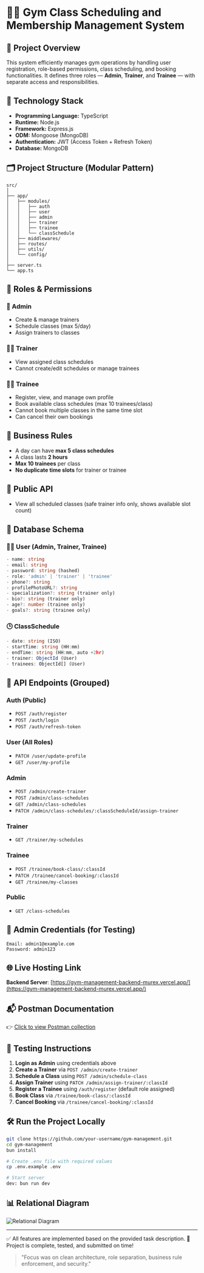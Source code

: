 # 🏋️‍♂️ Gym Class Scheduling and Membership Management System

## 📄 Project Overview

This system efficiently manages gym operations by handling user registration, role-based permissions, class scheduling, and booking functionalities. It defines three roles — **Admin**, **Trainer**, and **Trainee** — with separate access and responsibilities.

## 🧱 Technology Stack

- **Programming Language:** TypeScript
- **Runtime:** Node.js
- **Framework:** Express.js
- **ODM:** Mongoose (MongoDB)
- **Authentication:** JWT (Access Token + Refresh Token)
- **Database:** MongoDB

## 🗂️ Project Structure (Modular Pattern)

```
src/
│
├── app/
│   ├── modules/
│   │   ├── auth
│   │   ├── user
│   │   ├── admin
│   │   ├── trainer
│   │   ├── trainee
│   │   └── classSchedule
│   ├── middlewares/
│   ├── routes/
│   ├── utils/
│   └── config/
│
├── server.ts
└── app.ts
```

## 🔐 Roles & Permissions

### 👑 Admin

- Create & manage trainers
- Schedule classes (max 5/day)
- Assign trainers to classes

### 🧑‍🏫 Trainer

- View assigned class schedules
- Cannot create/edit schedules or manage trainees

### 🧍‍♂️ Trainee

- Register, view, and manage own profile
- Book available class schedules (max 10 trainees/class)
- Cannot book multiple classes in the same time slot
- Can cancel their own bookings

## 🔄 Business Rules

- A day can have **max 5 class schedules**
- A class lasts **2 hours**
- **Max 10 trainees** per class
- **No duplicate time slots** for trainer or trainee

## 🔀 Public API

- View all scheduled classes (safe trainer info only, shows available slot count)

## 📘 Database Schema

### 🧑‍💼 User (Admin, Trainer, Trainee)

```ts
- name: string
- email: string
- password: string (hashed)
- role: 'admin' | 'trainer' | 'trainee'
- phone?: string
- profilePhotoURL?: string
- specialization?: string (trainer only)
- bio?: string (trainer only)
- age?: number (trainee only)
- goals?: string (trainee only)
```

### 🕒 ClassSchedule

```ts
- date: string (ISO)
- startTime: string (HH:mm)
- endTime: string (HH:mm, auto +2hr)
- trainer: ObjectId (User)
- trainees: ObjectId[] (User)
```

## 🔗 API Endpoints (Grouped)

### Auth (Public)

- `POST /auth/register`
- `POST /auth/login`
- `POST /auth/refresh-token`

### User (All Roles)

- `PATCH /user/update-profile`
- `GET /user/my-profile`

### Admin

- `POST /admin/create-trainer`
- `POST /admin/class-schedules`
- `GET /admin/class-schedules`
- `PATCH /admin/class-schedules/:classScheduleId/assign-trainer`

### Trainer

- `GET /trainer/my-schedules`

### Trainee

- `POST /trainee/book-class/:classId`
- `PATCH /trainee/cancel-booking/:classId`
- `GET /trainee/my-classes`

### Public

- `GET /class-schedules`

## 🧪 Admin Credentials (for Testing)

```
Email: admin1@example.com
Password: admin123
```

## 🌐 Live Hosting Link

**Backend Server**: [https://gym-management-backend-murex.vercel.app/](https://gym-management-backend-murex.vercel.app/)

## 📬 Postman Documentation

👉 [Click to view Postman collection](https://documenter.getpostman.com/view/17015286/2sB34foh3t)

## 🧪 Testing Instructions

1. **Login as Admin** using credentials above
2. **Create a Trainer** via `POST /admin/create-trainer`
3. **Schedule a Class** using `POST /admin/schedule-class`
4. **Assign Trainer** using `PATCH /admin/assign-trainer/:classId`
5. **Register a Trainee** using `/auth/register` (default role assigned)
6. **Book Class** via `/trainee/book-class/:classId`
7. **Cancel Booking** via `/trainee/cancel-booking/:classId`

## 🛠️ Run the Project Locally

```bash
git clone https://github.com/your-username/gym-management.git
cd gym-management
bun install

# Create .env file with required values
cp .env.example .env

# Start server
dev: bun run dev
```

## 📊 Relational Diagram

![Relational Diagram](./relation-diagram.png)

---

✅ All features are implemented based on the provided task description.
🚀 Project is complete, tested, and submitted on time!

> "Focus was on clean architecture, role separation, business rule enforcement, and security."
